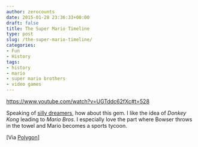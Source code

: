 ```yaml
---
author: zerocounts
date: 2015-01-28 23:36:33+00:00
draft: false
title: The Super Mario Timeline
type: post
slug: /the-super-mario-timeline/
categories:
- Fun
- History
tags:
- history
- mario
- super mario brothers
- video games
---
```


<https://www.youtube.com/watch?v=UGTddc62fXc#t=528>

Speaking of [silly dreamers](/2015/01/28/smooth-mcgroove-on-upvoted/), how about this gem. I like the idea of _Donkey Kong_ leading to _Mario Bros_. I especially love the part where Bowser throws in the towel and Mario becomes a sports tycoon.

[Via [Polygon](http://www.polygon.com/2015/1/28/7929027/super-mario-series-chronological-order-nintendo-wii-u-3ds)]
